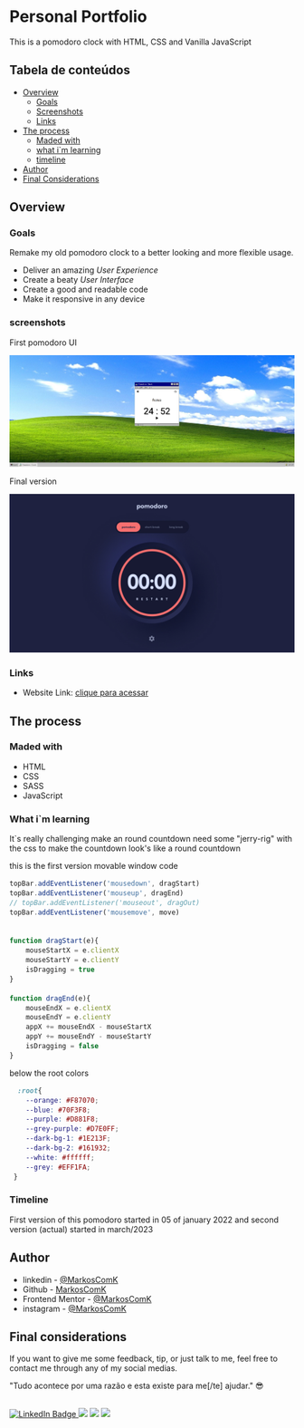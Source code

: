 # Personal Portfolio

This is a pomodoro clock with HTML, CSS and Vanilla JavaScript

## Tabela de conteúdos

- [Overview](#overview)
  - [Goals](#goals)
  - [Screenshots](#screenshots)
  - [Links](#links)
- [The process](#the-process)
  - [Maded with](#maded-with)
  - [what i`m learning](#what-im-learning)
  - [timeline](#timeline)
- [Author](#author)
- [Final Considerations](#final-considerations)


## Overview

### Goals

Remake my old pomodoro clock to a better looking and more flexible usage.

- Deliver an amazing *User Experience*
- Create a beaty *User Interface*
- Create a good and readable code 
- Make it responsive in any device 

### screenshots


First pomodoro UI

![First Version](./assets/images/screenshots/screenshot01.jpg)

Final version


![final version](./assets/images/screenshots/screenshot02.jpg)




### Links

- Website Link: [clique para acessar](https://markoscomk.github.io/pomodoro-clock/)

## The process

### Maded with

- HTML
- CSS
- SASS
- JavaScript

### What i`m learning

It`s really challenging make an round countdown need some "jerry-rig" with the css to make the countdown look's like a round countdown

this is the first version movable window code
```js
topBar.addEventListener('mousedown', dragStart)
topBar.addEventListener('mouseup', dragEnd)
// topBar.addEventListener('mouseout', dragOut)
topBar.addEventListener('mousemove', move)


function dragStart(e){
    mouseStartX = e.clientX
    mouseStartY = e.clientY
    isDragging = true
}

function dragEnd(e){
    mouseEndX = e.clientX
    mouseEndY = e.clientY
    appX += mouseEndX - mouseStartX
    appY += mouseEndY - mouseStartY
    isDragging = false
}

```


below the root colors
```css
  :root{
    --orange: #F87070;
    --blue: #70F3F8;
    --purple: #D881F8;
    --grey-purple: #D7E0FF;
    --dark-bg-1: #1E213F;
    --dark-bg-2: #161932;
    --white: #ffffff;
    --grey: #EFF1FA;
 }
```



### Timeline

First version of this pomodoro started in 05 of january 2022 and second version (actual) started in march/2023


## Author

- linkedin - [@MarkosComK](https://www.linkedin.com/in/markos-soares/)
- Github - [MarkosComK](https://github.com/MarkosComK)
- Frontend Mentor - [@MarkosComK](https://www.frontendmentor.io/profile/MarkosComK)
- instagram - [@MarkosComK](https://www.instagram.com/markoscomk/)

## Final considerations

If you want to give me some feedback, tip, or just talk to me, feel free to contact me through any of my social medias.

"Tudo acontece por uma razão e esta existe para me[/te] ajudar." 😎

<br>

<div>
  <a href="https://www.linkedin.com/in/markos-soares/">
    <img src="https://img.shields.io/badge/LinkedIn-0077B5?style=for-the-badge&logo=linkedin&logoColor=white" alt="LinkedIn Badge">
  </a> 
  <a href="https://instagram.com/MarkosComK" target="_blank"><img src="https://img.shields.io/badge/-Instagram-%234e2d23?style=for-the-badge&logo=instagram&logoColor=white" target="_blank" ></a>
  <a href="https://twitter.com/markoscomk" target="_blank"><img src="https://img.shields.io/badge/Twitter-1DA1F2?style=for-the-badge&logo=twitter&logoColor=white" target="_blank" ></a>
 <a href = "mailto:markoscomks@gmail.com"><img src="https://img.shields.io/badge/-Gmail-%23333?style=for-the-badge&logo=gmail&logoColor=white" target="_blank" ></a>
</div>

<br>